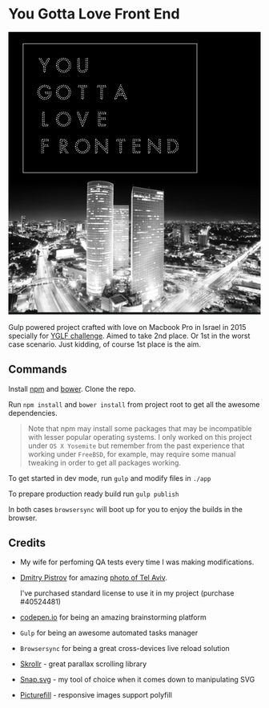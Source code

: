 # You Gotta Love Front End

![screenshot](/screenshot.jpg)

Gulp powered project crafted with love on Macbook Pro in Israel in 2015 specially for
[YGLF challenge](https://github.com/YouGottaLoveFrontEnd/challenge).
Aimed to take 2nd place. Or 1st in the worst case scenario. Just kidding, of
course 1st place is the aim.


## Commands

Install [npm](https://npmjs.com) and [bower](http://bower.io). Clone the repo.

Run `npm install` and `bower install` from project root to get all the awesome
dependencies.

> Note that npm may install some packages that may be incompatible
> with lesser popular operating systems. I only worked on this project under
> `OS X Yosemite` but remember from the past experience that working under
> `FreeBSD`, for example, may require some manual tweaking in order to get all
> packages working.

To get started in dev mode, run `gulp` and modify files in `./app`

To prepare production ready build run `gulp publish`

In both cases `browsersync` will boot up for you to enjoy the builds in the
browser.

## Credits

- My wife for perfoming QA tests every time I was making modifications.

- [Dmitry Pistrov](http://depositphotos.com/portfolio-1001736.html) for amazing
  [photo of Tel Aviv](http://depositphotos.com/11549418/stock-photo-tel-aviv-skyline-at.html).
  
  I've purchased standard license to use it in my project (purchase #40524481)

- [codepen.io](http://codepen.io) for being an amazing brainstorming platform

- `Gulp` for being an awesome automated tasks manager

- `Browsersync` for being a great cross-devices live reload solution

- [Skrollr](https://github.com/Prinzhorn/skrollr) - great parallax scrolling
  library

- [Snap.svg](http://snapsvg.io/) - my tool of choice when it comes down to
  manipulating SVG

- [Picturefill](https://github.com/scottjehl/picturefill) - responsive images
  support polyfill
